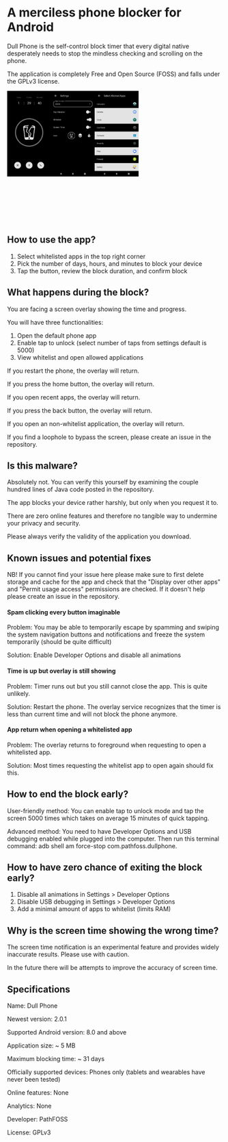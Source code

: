 # A merciless phone blocker for Android

Dull Phone is the self-control block timer that every digital native desperately needs to stop the mindless checking and scrolling on the phone.

The application is completely Free and Open Source (FOSS) and falls under the GPLv3 license.

<img align="left" height="200px" src="https://github.com/PathFOSS/README-Images/blob/main/DullPhone/block_screen.png"/>
<img align="left" height="200px" src="https://github.com/PathFOSS/README-Images/blob/main/DullPhone/settings.png"/>
<img align="left" height="200px" src="https://github.com/PathFOSS/README-Images/blob/main/DullPhone/whitelist_config.png"/>

<br/>
<br/>
<br/>
<br/>
<br/>
<br/>
<br/>
<br/>
<br/>
<br/>
<br/>
<br/>
<br/>
<br/>
<br/>
<br/>
<br/>
<br/>

## How to use the app?

1. Select whitelisted apps in the top right corner
2. Pick the number of days, hours, and minutes to block your device
3. Tap the button, review the block duration, and confirm block

## What happens during the block?

You are facing a screen overlay showing the time and progress.

You will have three functionalities:

1. Open the default phone app
2. Enable tap to unlock (select number of taps from settings default is 5000)
3. View whitelist and open allowed applications

If you restart the phone, the overlay will return.

If you press the home button, the overlay will return.

If you open recent apps, the overlay will return.

If you press the back button, the overlay will return.

If you open an non-whitelist application, the overlay will return.

If you find a loophole to bypass the screen, please create an issue in the repository.

## Is this malware?

Absolutely not. You can verify this yourself by examining the couple hundred lines of Java code posted in the repository.

The app blocks your device rather harshly, but only when you request it to.

There are zero online features and therefore no tangible way to undermine your privacy and security.

Please always verify the validity of the application you download.

## Known issues and potential fixes

NB! If you cannot find your issue here please make sure to first delete storage and cache for the app and check that the "Display over other apps" and "Permit usage access" permissions are checked. If it doesn't help please create an issue in the repository.

#### Spam clicking every button imaginable

Problem: You may be able to temporarily escape by spamming and swiping the system navigation buttons and notifications and freeze the system temporarily (should be quite difficult)

Solution: Enable Developer Options and disable all animations

#### Time is up but overlay is still showing

Problem: Timer runs out but you still cannot close the app. This is quite unlikely.

Solution: Restart the phone. The overlay service recognizes that the timer is less than current time and will not block the phone anymore.

#### App return when opening a whitelisted app

Problem: The overlay returns to foreground when requesting to open a whitelisted app.

Solution: Most times requesting the whitelist app to open again should fix this.

## How to end the block early?

User-friendly method: You can enable tap to unlock mode and tap the screen 5000 times which takes on average 15 minutes of quick tapping.

Advanced method: You need to have Developer Options and USB debugging enabled while plugged into the computer. Then run this terminal command: adb shell am force-stop com.pathfoss.dullphone.

## How to have zero chance of exiting the block early?

1. Disable all animations in Settings > Developer Options
2. Disable USB debugging in Settings > Developer Options
3. Add a minimal amount of apps to whitelist (limits RAM)

## Why is the screen time showing the wrong time?

The screen time notification is an experimental feature and provides widely inaccurate results. Please use with caution.

In the future there will be attempts to improve the accuracy of screen time.

## Specifications

Name: Dull Phone

Newest version: 2.0.1

Supported Android version: 8.0 and above

Application size: ~ 5 MB

Maximum blocking time: ~ 31 days

Officially supported devices: Phones only (tablets and wearables have never been tested)

Online features: None

Analytics: None

Developer: PathFOSS

License: GPLv3
